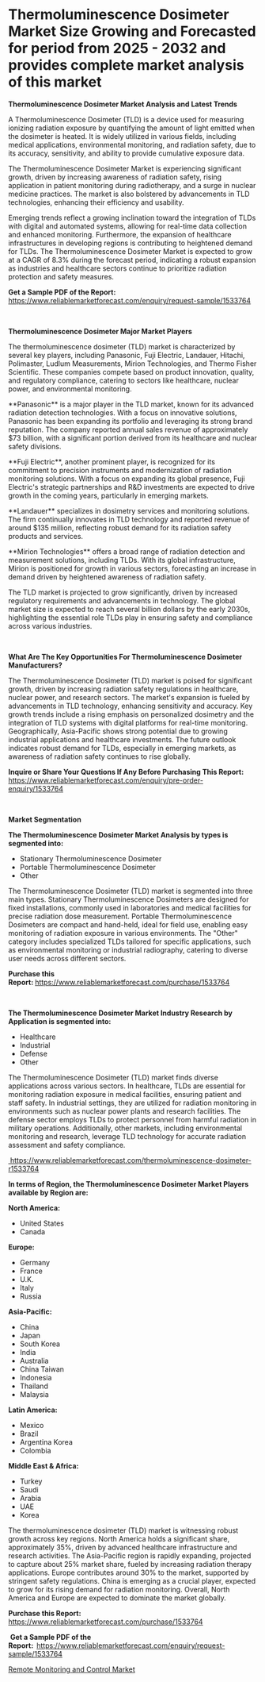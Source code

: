 <p><h1>Thermoluminescence Dosimeter Market Size Growing and Forecasted for period from 2025 - 2032 and provides complete market analysis of this market</h1></p><p><strong>Thermoluminescence Dosimeter Market Analysis and Latest Trends</strong></p>
<p><p>A Thermoluminescence Dosimeter (TLD) is a device used for measuring ionizing radiation exposure by quantifying the amount of light emitted when the dosimeter is heated. It is widely utilized in various fields, including medical applications, environmental monitoring, and radiation safety, due to its accuracy, sensitivity, and ability to provide cumulative exposure data.</p><p>The Thermoluminescence Dosimeter Market is experiencing significant growth, driven by increasing awareness of radiation safety, rising application in patient monitoring during radiotherapy, and a surge in nuclear medicine practices. The market is also bolstered by advancements in TLD technologies, enhancing their efficiency and usability. </p><p>Emerging trends reflect a growing inclination toward the integration of TLDs with digital and automated systems, allowing for real-time data collection and enhanced monitoring. Furthermore, the expansion of healthcare infrastructures in developing regions is contributing to heightened demand for TLDs. The Thermoluminescence Dosimeter Market is expected to grow at a CAGR of 8.3% during the forecast period, indicating a robust expansion as industries and healthcare sectors continue to prioritize radiation protection and safety measures.</p></p>
<p><strong>Get a Sample PDF of the Report:&nbsp;</strong> <a href="https://www.reliablemarketforecast.com/enquiry/request-sample/1533764?utm_campaign=1833&utm_medium=2&utm_source=Github&utm_content=ia&utm_term=17022025&utm_id=thermoluminescence-dosimeter">https://www.reliablemarketforecast.com/enquiry/request-sample/1533764</a></p>
<p>&nbsp;</p>
<p><strong>Thermoluminescence Dosimeter Major Market Players</strong></p>
<p><p>The thermoluminescence dosimeter (TLD) market is characterized by several key players, including Panasonic, Fuji Electric, Landauer, Hitachi, Polimaster, Ludlum Measurements, Mirion Technologies, and Thermo Fisher Scientific. These companies compete based on product innovation, quality, and regulatory compliance, catering to sectors like healthcare, nuclear power, and environmental monitoring.</p><p>**Panasonic** is a major player in the TLD market, known for its advanced radiation detection technologies. With a focus on innovative solutions, Panasonic has been expanding its portfolio and leveraging its strong brand reputation. The company reported annual sales revenue of approximately $73 billion, with a significant portion derived from its healthcare and nuclear safety divisions.</p><p>**Fuji Electric**, another prominent player, is recognized for its commitment to precision instruments and modernization of radiation monitoring solutions. With a focus on expanding its global presence, Fuji Electric's strategic partnerships and R&D investments are expected to drive growth in the coming years, particularly in emerging markets.</p><p>**Landauer** specializes in dosimetry services and monitoring solutions. The firm continually innovates in TLD technology and reported revenue of around $135 million, reflecting robust demand for its radiation safety products and services.</p><p>**Mirion Technologies** offers a broad range of radiation detection and measurement solutions, including TLDs. With its global infrastructure, Mirion is positioned for growth in various sectors, forecasting an increase in demand driven by heightened awareness of radiation safety.</p><p>The TLD market is projected to grow significantly, driven by increased regulatory requirements and advancements in technology. The global market size is expected to reach several billion dollars by the early 2030s, highlighting the essential role TLDs play in ensuring safety and compliance across various industries.</p></p>
<p>&nbsp;</p>
<p><strong>What Are The Key Opportunities For Thermoluminescence Dosimeter Manufacturers?</strong></p>
<p><p>The Thermoluminescence Dosimeter (TLD) market is poised for significant growth, driven by increasing radiation safety regulations in healthcare, nuclear power, and research sectors. The market's expansion is fueled by advancements in TLD technology, enhancing sensitivity and accuracy. Key growth trends include a rising emphasis on personalized dosimetry and the integration of TLD systems with digital platforms for real-time monitoring. Geographically, Asia-Pacific shows strong potential due to growing industrial applications and healthcare investments. The future outlook indicates robust demand for TLDs, especially in emerging markets, as awareness of radiation safety continues to rise globally.</p></p>
<p><strong>Inquire or Share Your Questions If Any Before Purchasing This Report:</strong> <a href="https://www.reliablemarketforecast.com/enquiry/pre-order-enquiry/1533764?utm_campaign=1833&utm_medium=2&utm_source=Github&utm_content=ia&utm_term=17022025&utm_id=thermoluminescence-dosimeter">https://www.reliablemarketforecast.com/enquiry/pre-order-enquiry/1533764</a></p>
<p>&nbsp;</p>
<p><strong>Market Segmentation</strong></p>
<p><strong>The Thermoluminescence Dosimeter Market Analysis by types is segmented into:</strong></p>
<p><ul><li>Stationary Thermoluminescence Dosimeter</li><li>Portable Thermoluminescence Dosimeter</li><li>Other</li></ul></p>
<p><p>The Thermoluminescence Dosimeter (TLD) market is segmented into three main types. Stationary Thermoluminescence Dosimeters are designed for fixed installations, commonly used in laboratories and medical facilities for precise radiation dose measurement. Portable Thermoluminescence Dosimeters are compact and hand-held, ideal for field use, enabling easy monitoring of radiation exposure in various environments. The "Other" category includes specialized TLDs tailored for specific applications, such as environmental monitoring or industrial radiography, catering to diverse user needs across different sectors.</p></p>
<p><strong>Purchase this Report:&nbsp;</strong><a href="https://www.reliablemarketforecast.com/purchase/1533764?utm_campaign=1833&utm_medium=2&utm_source=Github&utm_content=ia&utm_term=17022025&utm_id=thermoluminescence-dosimeter">https://www.reliablemarketforecast.com/purchase/1533764</a></p>
<p>&nbsp;</p>
<p><strong>The Thermoluminescence Dosimeter Market Industry Research by Application is segmented into:</strong></p>
<p><ul><li>Healthcare</li><li>Industrial</li><li>Defense</li><li>Other</li></ul></p>
<p><p>The Thermoluminescence Dosimeter (TLD) market finds diverse applications across various sectors. In healthcare, TLDs are essential for monitoring radiation exposure in medical facilities, ensuring patient and staff safety. In industrial settings, they are utilized for radiation monitoring in environments such as nuclear power plants and research facilities. The defense sector employs TLDs to protect personnel from harmful radiation in military operations. Additionally, other markets, including environmental monitoring and research, leverage TLD technology for accurate radiation assessment and safety compliance.</p></p>
<p><a href="https://www.reliablemarketforecast.com/thermoluminescence-dosimeter-r1533764?utm_campaign=1833&utm_medium=2&utm_source=Github&utm_content=ia&utm_term=17022025&utm_id=thermoluminescence-dosimeter">&nbsp;https://www.reliablemarketforecast.com/thermoluminescence-dosimeter-r1533764</a></p>
<p><strong>In terms of Region, the Thermoluminescence Dosimeter Market Players available by Region are:</strong></p>
<p>
    <p> <strong> North America: </strong>
        <ul>
            <li>United States</li>
            <li>Canada</li>
        </ul>
        </p> 
    <p> <strong> Europe: </strong>
        <ul>
            <li>Germany</li>
            <li>France</li>
            <li>U.K.</li>
            <li>Italy</li>
            <li>Russia</li>
        </ul>
        </p> 
    <p> <strong> Asia-Pacific: </strong>
        <ul>
            <li>China</li>
            <li>Japan</li>
            <li>South Korea</li>
            <li>India</li>
            <li>Australia</li>
            <li>China Taiwan</li>
            <li>Indonesia</li>
            <li>Thailand</li>
            <li>Malaysia</li>
        </ul>
        </p> 
    <p> <strong> Latin America: </strong>
        <ul>
            <li>Mexico</li>
            <li>Brazil</li>
            <li>Argentina Korea</li>
            <li>Colombia</li>
        </ul>
        </p> 
    <p> <strong> Middle East & Africa: </strong>
        <ul>
            <li>Turkey</li>
            <li>Saudi</li>
            <li>Arabia</li>
            <li>UAE</li>
            <li>Korea</li>
        </ul>
    </p>
    </p>
<p><p>The thermoluminescence dosimeter (TLD) market is witnessing robust growth across key regions. North America holds a significant share, approximately 35%, driven by advanced healthcare infrastructure and research activities. The Asia-Pacific region is rapidly expanding, projected to capture about 25% market share, fueled by increasing radiation therapy applications. Europe contributes around 30% to the market, supported by stringent safety regulations. China is emerging as a crucial player, expected to grow for its rising demand for radiation monitoring. Overall, North America and Europe are expected to dominate the market globally.</p></p>
<p><strong>Purchase this Report: </strong><a href="https://www.reliablemarketforecast.com/purchase/1533764?utm_campaign=1833&utm_medium=2&utm_source=Github&utm_content=ia&utm_term=17022025&utm_id=thermoluminescence-dosimeter">https://www.reliablemarketforecast.com/purchase/1533764</a></p>
<p>&nbsp;<strong>Get a Sample PDF of the Report:&nbsp;&nbsp;</strong><a href="https://www.reliablemarketforecast.com/enquiry/request-sample/1533764?utm_campaign=1833&utm_medium=2&utm_source=Github&utm_content=ia&utm_term=17022025&utm_id=thermoluminescence-dosimeter">https://www.reliablemarketforecast.com/enquiry/request-sample/1533764</a></p>
<p><strong></strong></p>
<p><p><a href="https://github.com/FassouRP/Market-Research-Report-List-7/blob/main/remote-monitoring-and-control-market.md?utm_campaign=1833&utm_medium=2&utm_source=Github&utm_content=ia&utm_term=17022025&utm_id=thermoluminescence-dosimeter">Remote Monitoring and Control Market</a></p></p>